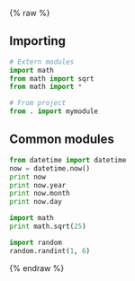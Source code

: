 {% raw %}

## Importing
```python
# Extern modules
import math
from math import sqrt
from math import *

# From project
from . import mymodule
```

## Common modules
```python
from datetime import datetime
now = datetime.now()
print now
print now.year
print now.month
print now.day

import math
print math.sqrt(25)

import random
random.randint(1, 6)
```

{% endraw %}
